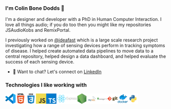 ### I'm Colin Bone Dodds 👋

<!--
**ColinBD/ColinBD** is a ✨ _special_ ✨ repository because its `README.md` (this file) appears on your GitHub profile.

Here are some ideas to get you started:

- 🔭 I’m currently working on ...
- 🌱 I’m currently learning ...
- 👯 I’m looking to collaborate on ...
- 🤔 I’m looking for help with ...
- 💬 Ask me about ...
- 📫 How to reach me: ...
- 😄 Pronouns: ...
- ⚡ Fun fact: ...
-->

I'm a designer and developer with a PhD in Human Computer Interaction. I love all things audio; if you do too then you might like my repositories JSAudioKobs and RemixPortal. 

I previously worked on [@ideafast](https://github.com/ideafast) which is a large scale research project investigating how a range of sensing devices perform in tracking symptoms of disease. I helped create automated data pipelines to move data to a central repository, helped design a data dashboard, and helped evaluate the success of each sensing device.  

- 👐 Want to chat? Let's connect on [LinkedIn](https://www.linkedin.com/in/colinbonedodds/)

### Technologies I like working with

<img align="left" alt="Visual Studio Code" width="32px" src="https://raw.githubusercontent.com/github/explore/master/topics/visual-studio-code/visual-studio-code.png" />
<img align="left" alt="HTML5" width="32px" src="https://raw.githubusercontent.com/github/explore/master/topics/html/html.png" />
<img align="left" alt="CSS3" width="32px" src="https://raw.githubusercontent.com/github/explore/master/topics/css/css.png" />
<img align="left" alt="JavaScript" width="32px" src="https://raw.githubusercontent.com/github/explore/master/topics/javascript/javascript.png" />
<img align="left" alt="TypeScript" width="32px" src="https://raw.githubusercontent.com/github/explore/master/topics/typescript/typescript.png" />
<img align="left" alt="React" width="32px" src="https://raw.githubusercontent.com/github/explore/master/topics/react/react.png" />
<img align="left" alt="Express" width="32px" src="https://raw.githubusercontent.com/github/explore/master/topics/express/express.png" />
<img align="left" alt="NodeJS" width="32px" src="https://raw.githubusercontent.com/github/explore/master/topics/nodejs/nodejs.png" />
<img align="left" alt="MySQL" width="32px" src="https://raw.githubusercontent.com/github/explore/master/topics/mysql/mysql.png" />
<img align="left" alt="MongoDB" width="32px" src="https://raw.githubusercontent.com/github/explore/master/topics/mongodb/mongodb.png" />
<img align="left" alt="Git" width="32px" src="https://raw.githubusercontent.com/github/explore/master/topics/git/git.png" />
<img align="left" alt="Docker" width="32px" src="https://raw.githubusercontent.com/github/explore/master/topics/docker/docker.png" />
<img align="left" alt="Python" width="32px" src="https://raw.githubusercontent.com/github/explore/master/topics/python/python.png" />
